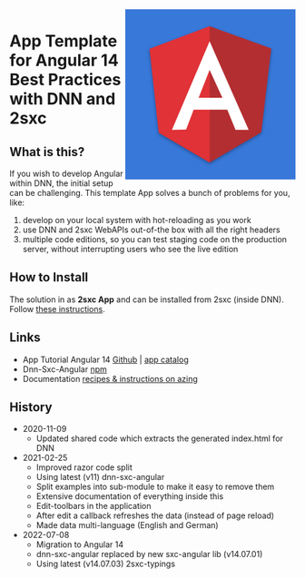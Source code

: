 <img src="app-icon.png" width="300px" align="right">

# App Template for Angular 14 Best Practices with DNN and 2sxc

## What is this?

If you wish to develop Angular within DNN, the initial setup can be challenging. This template App solves a bunch of problems for you, like:

1. develop on your local system with hot-reloading as you work
1. use DNN and 2sxc WebAPIs out-of-the box with all the right headers
1. multiple code editions, so you can test staging code on the production server, without interrupting users who see the live edition

## How to Install

The solution in as **2sxc App** and can be installed from 2sxc (inside DNN). Follow [these instructions](https://azing.org/2sxc/r/oCmPBI3p).

## Links

* App Tutorial Angular 14 [Github](https://github.com/2sic/app-template-angular) | [app catalog](https://2sxc.org/en/apps/app/tutorial-and-template-app-for-angular-11)
* Dnn-Sxc-Angular [npm](https://www.npmjs.com/package/@2sic.com/dnn-sxc-angular)
* Documentation [recipes & instructions on azing](https://azing.org/2sxc/l/VPE4Usua/angular-apps-development)


## History

* 2020-11-09
    * Updated shared code which extracts the generated index.html for DNN
* 2021-02-25 
    * Improved razor code split
    * Using latest (v11) dnn-sxc-angular
    * Split examples into sub-module to make it easy to remove them
    * Extensive documentation of everything inside this
    * Edit-toolbars in the application
    * After edit a callback refreshes the data (instead of page reload)
    * Made data multi-language (English and German)
* 2022-07-08
    * Migration to Angular 14
    * dnn-sxc-angular replaced by new sxc-angular lib (v14.07.01)
    * Using latest (v14.07.03) 2sxc-typings
